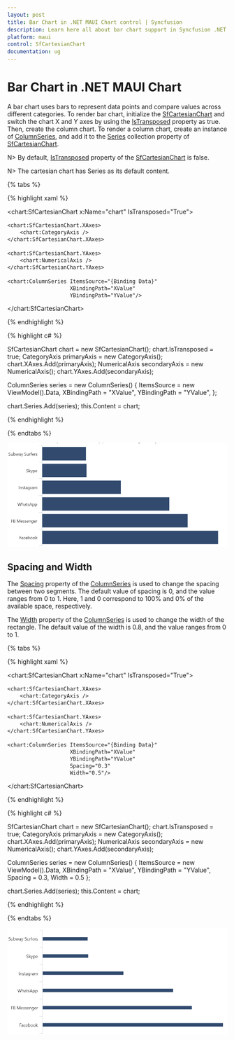 ```yaml
---
layout: post
title: Bar Chart in .NET MAUI Chart control | Syncfusion
description: Learn here all about bar chart support in Syncfusion .NET MAUI Chart (SfCartesianChart) control.
platform: maui
control: SfCartesianChart
documentation: ug
---
```


# Bar Chart in .NET MAUI Chart

A bar chart uses bars to represent data points and compare values across different categories. To render bar chart, initialize the [SfCartesianChart](https://help.syncfusion.com/cr/maui/Syncfusion.Maui.Charts.SfCartesianChart.html?tabs=tabid-1) and switch the chart X and Y axes by using the [IsTransposed](https://help.syncfusion.com/cr/maui/Syncfusion.Maui.Charts.SfCartesianChart.html#Syncfusion_Maui_Charts_SfCartesianChart_IsTransposedProperty) property as true. Then, create the column chart. To render a column chart, create an instance of [ColumnSeries](https://help.syncfusion.com/cr/maui/Syncfusion.Maui.Charts.ColumnSeries.html?tabs=tabid-1), and add it to the [Series](https://help.syncfusion.com/cr/maui/Syncfusion.Maui.Charts.SfCartesianChart.html#Syncfusion_Maui_Charts_SfCartesianChart_Series) collection property of [SfCartesianChart](https://help.syncfusion.com/cr/maui/Syncfusion.Maui.Charts.SfCartesianChart.html?tabs=tabid-1).

N> By default, [IsTransposed](https://help.syncfusion.com/cr/maui/Syncfusion.Maui.Charts.SfCartesianChart.html#Syncfusion_Maui_Charts_SfCartesianChart_IsTransposedProperty) property of the [SfCartesianChart](https://help.syncfusion.com/cr/maui/Syncfusion.Maui.Charts.SfCartesianChart.html?tabs=tabid-1) is false.

N> The cartesian chart has Series as its default content.

{% tabs %}

{% highlight xaml %}

  <chart:SfCartesianChart  x:Name="chart" IsTransposed="True">

    <chart:SfCartesianChart.XAxes>
        <chart:CategoryAxis />
    </chart:SfCartesianChart.XAxes>

    <chart:SfCartesianChart.YAxes>
        <chart:NumericalAxis />
    </chart:SfCartesianChart.YAxes>   

    <chart:ColumnSeries ItemsSource="{Binding Data}"
						XBindingPath="XValue"
						YBindingPath="YValue"/>

</chart:SfCartesianChart>

{% endhighlight %}

{% highlight c# %}

SfCartesianChart chart = new SfCartesianChart();
chart.IsTransposed = true;
CategoryAxis primaryAxis = new CategoryAxis();
chart.XAxes.Add(primaryAxis);
NumericalAxis secondaryAxis = new NumericalAxis();
chart.YAxes.Add(secondaryAxis);

ColumnSeries series = new ColumnSeries()
{
    ItemsSource = new ViewModel().Data,
    XBindingPath = "XValue",
    YBindingPath = "YValue",
};

chart.Series.Add(series);
this.Content = chart;

{% endhighlight %}

{% endtabs %}

![Bar chart type in MAUI Chart](Chart-Types_images/maui_bar_chart.png)

## Spacing and Width

The [Spacing](https://help.syncfusion.com/cr/maui/Syncfusion.Maui.Charts.ColumnSeries.html#Syncfusion_Maui_Charts_ColumnSeries_Spacing) property of the [ColumnSeries](https://help.syncfusion.com/cr/maui/Syncfusion.Maui.Charts.ColumnSeries.html?tabs=tabid-1) is used to change the spacing between two segments. The default value of spacing is 0, and the value ranges from 0 to 1. Here, 1 and 0 correspond to 100% and 0% of the available space, respectively. 

The [Width](https://help.syncfusion.com/cr/maui/Syncfusion.Maui.Charts.ColumnSeries.html#Syncfusion_Maui_Charts_ColumnSeries_Width) property of the [ColumnSeries](https://help.syncfusion.com/cr/maui/Syncfusion.Maui.Charts.ColumnSeries.html?tabs=tabid-1) is used to change the width of the rectangle. The default value of the width is 0.8, and the value ranges from 0 to 1.

{% tabs %}

{% highlight xaml %}

<chart:SfCartesianChart x:Name="chart" IsTransposed="True">

    <chart:SfCartesianChart.XAxes>
        <chart:CategoryAxis />
    </chart:SfCartesianChart.XAxes>

    <chart:SfCartesianChart.YAxes>
        <chart:NumericalAxis />
    </chart:SfCartesianChart.YAxes>  

    <chart:ColumnSeries ItemsSource="{Binding Data}"
						XBindingPath="XValue"
						YBindingPath="YValue"
						Spacing="0.3"
						Width="0.5"/>

</chart:SfCartesianChart>

{% endhighlight %}

{% highlight c# %}

SfCartesianChart chart = new SfCartesianChart();
chart.IsTransposed = true;
CategoryAxis primaryAxis = new CategoryAxis();
chart.XAxes.Add(primaryAxis);
NumericalAxis secondaryAxis = new NumericalAxis();
chart.YAxes.Add(secondaryAxis);

ColumnSeries series = new ColumnSeries()
{
    ItemsSource = new ViewModel().Data,
    XBindingPath = "XValue",
    YBindingPath = "YValue",
    Spacing = 0.3,
    Width = 0.5
};

chart.Series.Add(series);
this.Content = chart;

{% endhighlight %}

{% endtabs %}

![Bar segment spacing in MAUI Chart](Chart-Types_images/maui_bar_chart_with_segment_spacing.png)

